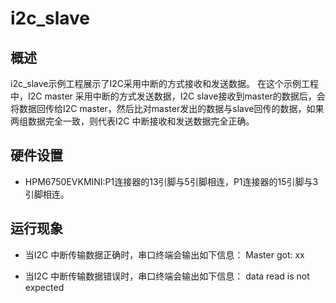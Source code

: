 # i2c_slave
## 概述

i2c_slave示例工程展示了I2C采用中断的方式接收和发送数据。
在这个示例工程中，I2C master 采用中断的方式发送数据，I2C slave接收到master的数据后，会将数据回传给I2C master，然后比对master发出的数据与slave回传的数据，如果两组数据完全一致，则代表I2C 中断接收和发送数据完全正确。

## 硬件设置
- HPM6750EVKMINI:P1连接器的13引脚与5引脚相连，P1连接器的15引脚与3引脚相连。

## 运行现象

- 当I2C 中断传输数据正确时，串口终端会输出如下信息：
	Master got: xx

- 当I2C 中断传输数据错误时，串口终端会输出如下信息：
	data read is not expected




